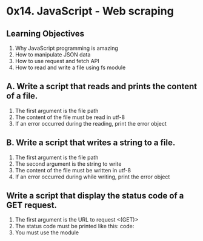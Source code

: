 # 0x14. JavaScript - Web scraping
 
 ## Learning Objectives
 
1. Why JavaScript programming is amazing
2. How to manipulate JSON data
3. How to use request and fetch API
4. How to read and write a file using fs module


## A. Write a script that reads and prints the content of a file.

1. The first argument is the file path
2. The content of the file must be read in utf-8
3. If an error occurred during the reading, print the error object

## B. Write a script that writes a string to a file.

1. The first argument is the file path
2. The second argument is the string to write
3. The content of the file must be written in utf-8
4. If an error occurred during while writing, print the error object

## Write a script that display the status code of a GET request.

1. The first argument is the URL to request <(GET)>
2. The status code must be printed like this: code: <status code>
3. You must use the module <request>